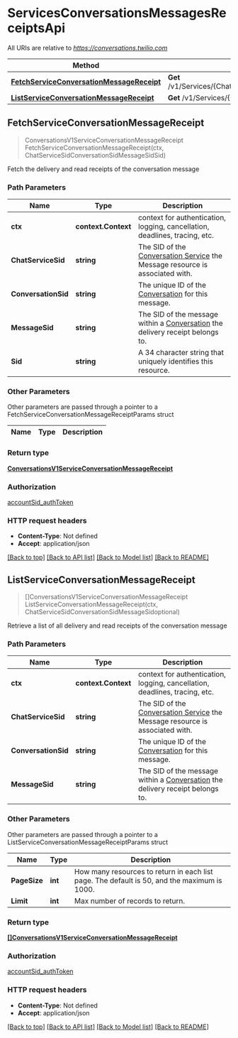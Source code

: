 # ServicesConversationsMessagesReceiptsApi

All URIs are relative to *https://conversations.twilio.com*

Method | HTTP request | Description
------------- | ------------- | -------------
[**FetchServiceConversationMessageReceipt**](ServicesConversationsMessagesReceiptsApi.md#FetchServiceConversationMessageReceipt) | **Get** /v1/Services/{ChatServiceSid}/Conversations/{ConversationSid}/Messages/{MessageSid}/Receipts/{Sid} | 
[**ListServiceConversationMessageReceipt**](ServicesConversationsMessagesReceiptsApi.md#ListServiceConversationMessageReceipt) | **Get** /v1/Services/{ChatServiceSid}/Conversations/{ConversationSid}/Messages/{MessageSid}/Receipts | 



## FetchServiceConversationMessageReceipt

> ConversationsV1ServiceConversationMessageReceipt FetchServiceConversationMessageReceipt(ctx, ChatServiceSidConversationSidMessageSidSid)



Fetch the delivery and read receipts of the conversation message

### Path Parameters


Name | Type | Description
------------- | ------------- | -------------
**ctx** | **context.Context** | context for authentication, logging, cancellation, deadlines, tracing, etc.
**ChatServiceSid** | **string** | The SID of the [Conversation Service](https://www.twilio.com/docs/conversations/api/service-resource) the Message resource is associated with.
**ConversationSid** | **string** | The unique ID of the [Conversation](https://www.twilio.com/docs/conversations/api/conversation-resource) for this message.
**MessageSid** | **string** | The SID of the message within a [Conversation](https://www.twilio.com/docs/conversations/api/conversation-resource) the delivery receipt belongs to.
**Sid** | **string** | A 34 character string that uniquely identifies this resource.

### Other Parameters

Other parameters are passed through a pointer to a FetchServiceConversationMessageReceiptParams struct


Name | Type | Description
------------- | ------------- | -------------

### Return type

[**ConversationsV1ServiceConversationMessageReceipt**](ConversationsV1ServiceConversationMessageReceipt.md)

### Authorization

[accountSid_authToken](../README.md#accountSid_authToken)

### HTTP request headers

- **Content-Type**: Not defined
- **Accept**: application/json

[[Back to top]](#) [[Back to API list]](../README.md#documentation-for-api-endpoints)
[[Back to Model list]](../README.md#documentation-for-models)
[[Back to README]](../README.md)


## ListServiceConversationMessageReceipt

> []ConversationsV1ServiceConversationMessageReceipt ListServiceConversationMessageReceipt(ctx, ChatServiceSidConversationSidMessageSidoptional)



Retrieve a list of all delivery and read receipts of the conversation message

### Path Parameters


Name | Type | Description
------------- | ------------- | -------------
**ctx** | **context.Context** | context for authentication, logging, cancellation, deadlines, tracing, etc.
**ChatServiceSid** | **string** | The SID of the [Conversation Service](https://www.twilio.com/docs/conversations/api/service-resource) the Message resource is associated with.
**ConversationSid** | **string** | The unique ID of the [Conversation](https://www.twilio.com/docs/conversations/api/conversation-resource) for this message.
**MessageSid** | **string** | The SID of the message within a [Conversation](https://www.twilio.com/docs/conversations/api/conversation-resource) the delivery receipt belongs to.

### Other Parameters

Other parameters are passed through a pointer to a ListServiceConversationMessageReceiptParams struct


Name | Type | Description
------------- | ------------- | -------------
**PageSize** | **int** | How many resources to return in each list page. The default is 50, and the maximum is 1000.
**Limit** | **int** | Max number of records to return.

### Return type

[**[]ConversationsV1ServiceConversationMessageReceipt**](ConversationsV1ServiceConversationMessageReceipt.md)

### Authorization

[accountSid_authToken](../README.md#accountSid_authToken)

### HTTP request headers

- **Content-Type**: Not defined
- **Accept**: application/json

[[Back to top]](#) [[Back to API list]](../README.md#documentation-for-api-endpoints)
[[Back to Model list]](../README.md#documentation-for-models)
[[Back to README]](../README.md)

